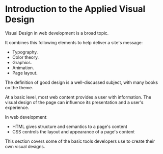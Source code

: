 # Introduction to the Applied Visual Design
Visual Design in web development is a broad topic.

It combines this following elements to help deliver a site's message:
- Typography.
- Color theory.
- Graphics.
- Animation.
- Page layout.

The definition of good design is a well-discussed subject, with many books on the theme.

At a basic level, most web content provides a user with information. The visual design of the page can influence its presentation and a user's experience.

In web development:
- HTML gives structure and semantics to a page's content
- CSS controls the layout and appearance of a page's content

This section covers some of the basic tools developers use to create their own visual designs.
